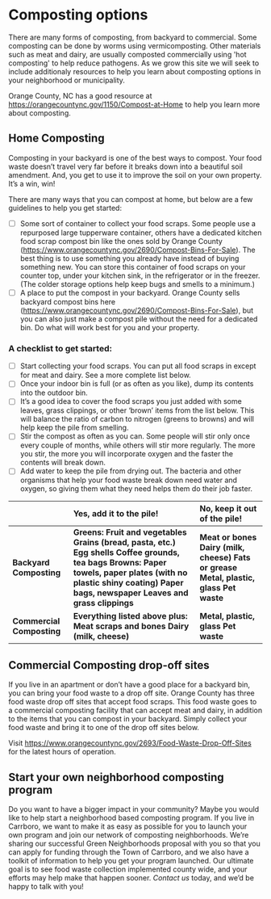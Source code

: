 # Composting options

There are many forms of composting, from backyard to commercial. Some composting can be done by worms using vermicomposting. Other materials such as meat and dairy, are usually composted commercially using 'hot composting' to help reduce pathogens. As we grow this site we will seek to include additionaly resources to help you learn about composting options in your neighborhood or municipality.

Orange County, NC has a good resource at https://orangecountync.gov/1150/Compost-at-Home to help you learn more about composting.

## Home Composting

Composting in your backyard is one of the best ways to compost.  Your food waste doesn’t travel very far before it breaks down into a beautiful soil amendment.  And, you get to use it to improve the soil on your own property. It’s a win, win! 

There are many ways that you can compost at home, but below are a few guidelines to help you get started:

- [ ] Some sort of container to collect your food scraps.  Some people use a repurposed large tupperware container, others have a dedicated kitchen food scrap compost bin like the ones sold by Orange County (https://www.orangecountync.gov/2690/Compost-Bins-For-Sale).  The best thing is to use something you already have instead of buying something new.  You can store this container of food scraps on your counter top, under your kitchen sink, in the refrigerator or in the freezer.  (The colder storage options help keep bugs and smells to a minimum.)  
- [ ] A place to put the compost in your backyard.  Orange County sells backyard compost bins here (https://www.orangecountync.gov/2690/Compost-Bins-For-Sale), but you can also just make a compost pile without the need for a dedicated bin.  Do what will work best for you and your property.

### A checklist to get started:

- [ ] Start collecting your food scraps.  You can put all food scraps in except for meat and dairy.  See a more complete list below.  
- [ ] Once your indoor bin is full (or as often as you like), dump its contents into the outdoor bin.  
- [ ] It’s a good idea to cover the food scraps you just added with some leaves, grass clippings, or other ‘brown’ items from the list below.  This will balance the ratio of carbon to nitrogen (greens to browns) and will help keep the pile from smelling.
- [ ] Stir the compost as often as you can.  Some people will stir only once every couple of months, while others will stir more regularly.  The more you stir, the more you will incorporate oxygen and the faster the contents will break down.  
- [ ] Add water to keep the pile from drying out.  The bacteria and other organisms that help your food waste break down need water and oxygen, so giving them what they need helps them do their job faster.

|  | Yes, add it to the pile\! | No, keep it out of the pile\! |
| :---- | :---- | :---- |
| **Backyard Composting** | **Greens: Fruit and vegetables Grains (bread, pasta, etc.) Egg shells Coffee grounds, tea bags Browns: Paper towels, paper plates (with no plastic shiny coating) Paper bags, newspaper Leaves and grass clippings** | **Meat or bones Dairy (milk, cheese) Fats or grease Metal, plastic, glass Pet waste** |
| **Commercial Composting** | **Everything listed above plus: Meat scraps and bones Dairy (milk, cheese)** | **Metal, plastic, glass Pet waste** |

## Commercial Composting drop-off sites

If you live in an apartment or don’t have a good place for a backyard bin, you can bring your food waste to a drop off site.  Orange County has three food waste drop off sites that accept food scraps.  This food waste goes to a commercial composting facility that can accept meat and dairy, in addition to the items that you can compost in your backyard.  Simply collect your food waste and bring it to one of the drop off sites below.  

Visit https://www.orangecountync.gov/2693/Food-Waste-Drop-Off-Sites for the latest hours of operation.

## Start your own neighborhood composting program

Do you want to have a bigger impact in your community?  Maybe you would like to help start a neighborhood based composting program.  If you live in Carrboro, we want to make it as easy as possible for you to launch your own program and join our network of composting neighborhoods.  We’re sharing our successful Green Neighborhoods proposal with you so that you can apply for funding through the Town of Carrboro, and we also have a toolkit of information to help you get your program launched.  Our ultimate goal is to see food waste collection implemented county wide, and your efforts may help make that happen sooner.  *Contact us* today, and we’d be happy to talk with you\!
